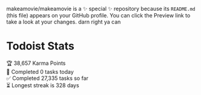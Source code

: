 makeamovie/makeamovie is a ✨ special ✨ repository because its `README.md` (this file) appears on your GitHub profile.
You can click the Preview link to take a look at your changes. darn right ya can

# Todoist Stats

<!-- TODO-IST:START -->
🏆  38,657 Karma Points           
🌸  Completed 0 tasks today           
✅  Completed 27,335 tasks so far           
⏳  Longest streak is 328 days
<!-- TODO-IST:END -->